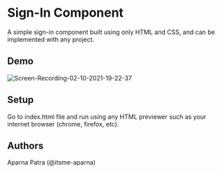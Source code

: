# Sign-In Component

A simple sign-in component built using only HTML and CSS, and can be implemented with any project.

## Demo

![Screen-Recording-02-10-2021-19-22-37](https://user-images.githubusercontent.com/72148786/136459415-96342b7b-fb15-48ae-af37-03b575df3a98.gif)

## Setup

Go to index.html file and run using any HTML previewer such as your internet browser (chrome, firefox, etc).

## Authors

Aparna Patra (@itsme-aparna)
